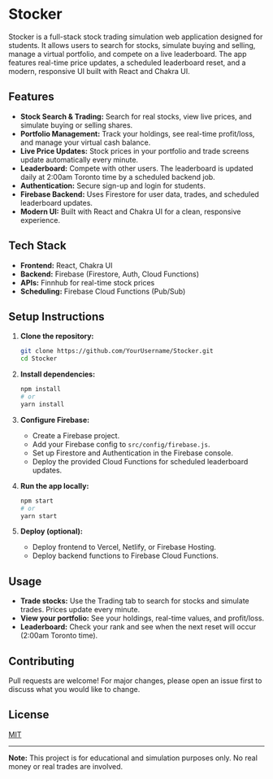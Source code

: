 # Stocker

Stocker is a full-stack stock trading simulation web application designed for students. It allows users to search for stocks, simulate buying and selling, manage a virtual portfolio, and compete on a live leaderboard. The app features real-time price updates, a scheduled leaderboard reset, and a modern, responsive UI built with React and Chakra UI.

## Features

- **Stock Search & Trading:** Search for real stocks, view live prices, and simulate buying or selling shares.
- **Portfolio Management:** Track your holdings, see real-time profit/loss, and manage your virtual cash balance.
- **Live Price Updates:** Stock prices in your portfolio and trade screens update automatically every minute.
- **Leaderboard:** Compete with other users. The leaderboard is updated daily at 2:00am Toronto time by a scheduled backend job.
- **Authentication:** Secure sign-up and login for students.
- **Firebase Backend:** Uses Firestore for user data, trades, and scheduled leaderboard updates.
- **Modern UI:** Built with React and Chakra UI for a clean, responsive experience.

## Tech Stack

- **Frontend:** React, Chakra UI
- **Backend:** Firebase (Firestore, Auth, Cloud Functions)
- **APIs:** Finnhub for real-time stock prices
- **Scheduling:** Firebase Cloud Functions (Pub/Sub)

## Setup Instructions

1. **Clone the repository:**

   ```sh
   git clone https://github.com/YourUsername/Stocker.git
   cd Stocker
   ```

2. **Install dependencies:**

   ```sh
   npm install
   # or
   yarn install
   ```

3. **Configure Firebase:**

   - Create a Firebase project.
   - Add your Firebase config to `src/config/firebase.js`.
   - Set up Firestore and Authentication in the Firebase console.
   - Deploy the provided Cloud Functions for scheduled leaderboard updates.

4. **Run the app locally:**

   ```sh
   npm start
   # or
   yarn start
   ```

5. **Deploy (optional):**
   - Deploy frontend to Vercel, Netlify, or Firebase Hosting.
   - Deploy backend functions to Firebase Cloud Functions.

## Usage

- **Trade stocks:** Use the Trading tab to search for stocks and simulate trades. Prices update every minute.
- **View your portfolio:** See your holdings, real-time values, and profit/loss.
- **Leaderboard:** Check your rank and see when the next reset will occur (2:00am Toronto time).

## Contributing

Pull requests are welcome! For major changes, please open an issue first to discuss what you would like to change.

## License

[MIT](LICENSE)

---

**Note:** This project is for educational and simulation purposes only. No real money or real trades are involved.
